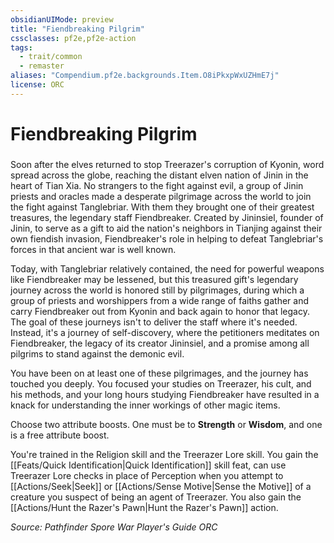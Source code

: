 ```yaml
---
obsidianUIMode: preview
title: "Fiendbreaking Pilgrim"
cssclasses: pf2e,pf2e-action
tags:
  - trait/common
  - remaster
aliases: "Compendium.pf2e.backgrounds.Item.O8iPkxpWxUZHmE7j"
license: ORC
---
```

# Fiendbreaking Pilgrim

### 






Soon after the elves returned to stop Treerazer's corruption of Kyonin, word spread across the globe, reaching the distant elven nation of Jinin in the heart of Tian Xia. No strangers to the fight against evil, a group of Jinin priests and oracles made a desperate pilgrimage across the world to join the fight against Tanglebriar. With them they brought one of their greatest treasures, the legendary staff Fiendbreaker. Created by Jininsiel, founder of Jinin, to serve as a gift to aid the nation's neighbors in Tianjing against their own fiendish invasion, Fiendbreaker's role in helping to defeat Tanglebriar's forces in that ancient war is well known.

Today, with Tanglebriar relatively contained, the need for powerful weapons like Fiendbreaker may be lessened, but this treasured gift's legendary journey across the world is honored still by pilgrimages, during which a group of priests and worshippers from a wide range of faiths gather and carry Fiendbreaker out from Kyonin and back again to honor that legacy. The goal of these journeys isn't to deliver the staff where it's needed. Instead, it's a journey of self-discovery, where the petitioners meditates on Fiendbreaker, the legacy of its creator Jininsiel, and a promise among all pilgrims to stand against the demonic evil.

You have been on at least one of these pilgrimages, and the journey has touched you deeply. You focused your studies on Treerazer, his cult, and his methods, and your long hours studying Fiendbreaker have resulted in a knack for understanding the inner workings of other magic items.

Choose two attribute boosts. One must be to **Strength** or **Wisdom**, and one is a free attribute boost.

You're trained in the Religion skill and the Treerazer Lore skill. You gain the [[Feats/Quick Identification|Quick Identification]] skill feat, can use Treerazer Lore checks in place of Perception when you attempt to [[Actions/Seek|Seek]] or [[Actions/Sense Motive|Sense the Motive]] of a creature you suspect of being an agent of Treerazer. You also gain the [[Actions/Hunt the Razer's Pawn|Hunt the Razer's Pawn]] action.

*Source: Pathfinder Spore War Player's Guide*
*ORC*
